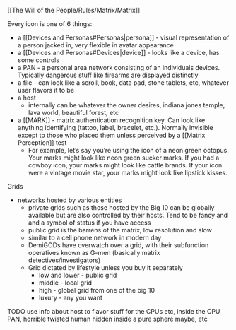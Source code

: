 [[The Will of the People/Rules/Matrix/Matrix]]


Every icon is one of 6 things:
- a  [[Devices and Personas#Personas|persona]] - visual representation of a person jacked in, very flexible in avatar appearance
- a [[Devices and Personas#Devices|device]] - looks like a device, has some controls
- a PAN - a personal area network consisting of an individuals devices. Typically dangerous stuff like firearms are displayed distinctly
- a file - can look like a scroll, book, data pad, stone tablets, etc, whatever user flavors it to be
- a host
	- internally can be whatever the owner desires, indiana jones temple, lava world, beautiful forest, etc
- a [[MARK]] - matrix authentication recognition key. Can look like anything identifying (tattoo, label, bracelet, etc.). Normally invisible except to those who placed them unless perceived by a [[Matrix Perception]] test
	- For example, let’s say you’re using the icon of a neon green octopus. Your marks might look like neon green sucker marks. If you had a cowboy icon, your marks might look like cattle brands. If your icon were a vintage movie star, your marks might look like lipstick kisses.

Grids
- networks hosted by various entities
	- private grids such as those hosted by the Big 10 can be globally available but are also controlled by their hosts. Tend to be fancy and and a symbol of status if you have access
	- public grid is the barrens of the matrix, low resolution and slow
	- similar to a cell phone network in modern day
	- DemiGODs have overwatch over a grid, with their subfunction operatives known as G-men (basically matrix detectives/investigators)
	- Grid dictated by lifestyle unless you buy it separately
		- low and lower - public grid
		- middle - local grid
		- high - global grid from one of the big 10
		- luxury - any you want

TODO use info about host to flavor stuff for the CPUs etc, inside the CPU PAN, horrible twisted human hidden inside a pure sphere maybe, etc